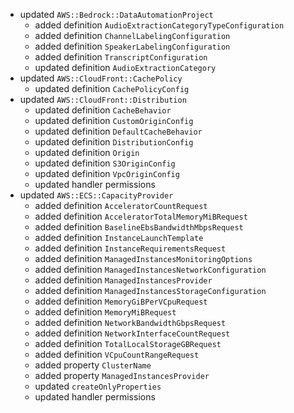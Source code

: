 - updated `AWS::Bedrock::DataAutomationProject`
  - added definition `AudioExtractionCategoryTypeConfiguration`
  - added definition `ChannelLabelingConfiguration`
  - added definition `SpeakerLabelingConfiguration`
  - added definition `TranscriptConfiguration`
  - updated definition `AudioExtractionCategory`
- updated `AWS::CloudFront::CachePolicy`
  - updated definition `CachePolicyConfig`
- updated `AWS::CloudFront::Distribution`
  - updated definition `CacheBehavior`
  - updated definition `CustomOriginConfig`
  - updated definition `DefaultCacheBehavior`
  - updated definition `DistributionConfig`
  - updated definition `Origin`
  - updated definition `S3OriginConfig`
  - updated definition `VpcOriginConfig`
  - updated handler permissions
- updated `AWS::ECS::CapacityProvider`
  - added definition `AcceleratorCountRequest`
  - added definition `AcceleratorTotalMemoryMiBRequest`
  - added definition `BaselineEbsBandwidthMbpsRequest`
  - added definition `InstanceLaunchTemplate`
  - added definition `InstanceRequirementsRequest`
  - added definition `ManagedInstancesMonitoringOptions`
  - added definition `ManagedInstancesNetworkConfiguration`
  - added definition `ManagedInstancesProvider`
  - added definition `ManagedInstancesStorageConfiguration`
  - added definition `MemoryGiBPerVCpuRequest`
  - added definition `MemoryMiBRequest`
  - added definition `NetworkBandwidthGbpsRequest`
  - added definition `NetworkInterfaceCountRequest`
  - added definition `TotalLocalStorageGBRequest`
  - added definition `VCpuCountRangeRequest`
  - added property `ClusterName`
  - added property `ManagedInstancesProvider`
  - updated `createOnlyProperties`
  - updated handler permissions
